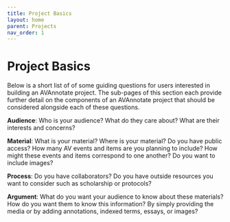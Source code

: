 ```yaml
---
title: Project Basics
layout: home
parent: Projects
nav_order: 1
---
```

# Project Basics

Below is a short list of of some guiding questions for users interested in building an AVAnnotate project. The sub-pages of this section each provide further detail on the components of an AVAnnotate project that should be considered alongside each of these questions.

**Audience**: Who is your audience? What do they care about? What are their interests and concerns?  

**Material**: What is your material? Where is your material? Do you have public access? How many AV events and items are you planning to include? How might these events and items correspond to one another? Do you want to include images?

**Process**: Do you have collaborators? Do you have outside resources you want to consider such as scholarship or protocols?

**Argument**: What do you want your audience to know about these materials? How do you want them to know this information? By simply providing the media or by adding annotations, indexed terms, essays, or images? 

